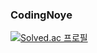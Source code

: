 ### CodingNoye

[![Solved.ac 프로필](http://mazassumnida.wtf/api/v2/generate_badge?boj=noye)](https://solved.ac/noye)
